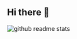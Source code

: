 ## Hi there 👋

![github readme stats](https://github-readme-stats.vercel.app/api?username=nberlette&bg_color=30,e96443,904e95&title_color=fff&text_color=fff&icon_color=fff&show_icons=true&count_private=true&hide=issues,stars)

<!--
**nberlette/nberlette** is a ✨ _special_ ✨ repository because its `README.md` (this file) appears on your GitHub profile.

Here are some ideas to get you started:

- 🔭 I’m currently working on ...
- 🌱 I’m currently learning ...
- 👯 I’m looking to collaborate on ...
- 🤔 I’m looking for help with ...
- 💬 Ask me about ...
- 📫 How to reach me: ...
- 😄 Pronouns: ...
- ⚡ Fun fact: ...
-->
